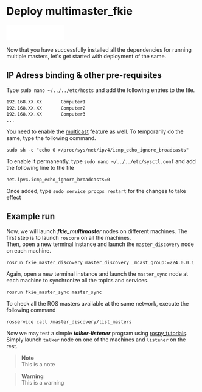 # Deploy multimaster_fkie
<img src="../assets/img/ROS_logo.png" alt="drawing" height="40"/>

Now that you have successfully installed all the dependencies for running multiple masters, let's get started with deployment of the same.
## IP Adress binding & other pre-requisites
Type `sudo nano ~/../../etc/hosts` and add the following entries to the file.
```
192.168.XX.XX       Computer1
192.168.XX.XX       Computer2
192.168.XX.XX       Computer3
... 
```
You need to enable the [multicast](https://manpages.ubuntu.com/manpages/jammy/man4/multicast.4freebsd.html#:~:text=Multicast%20routing%20is%20used%20to,of%20the%20same%20data%20packets.) feature as well. To temporarily do the same, type the following command.
```
sudo sh -c "echo 0 >/proc/sys/net/ipv4/icmp_echo_ignore_broadcasts"
```
To enable it permanently, type `sudo nano ~/../../etc/sysctl.conf` and add the following line to the file
```
net.ipv4.icmp_echo_ignore_broadcasts=0
```
Once added, type `sudo service procps restart` for the changes to take effect
## Example run
Now, we will launch ***fkie_multimaster*** nodes on different machines. The first step is to launch `roscore` on all the machines.  
Then, open a new terminal instance and launch the `master_discovery` node on each machine.
```
rosrun fkie_master_discovery master_discovery _mcast_group:=224.0.0.1
```
Again, open a new terminal instance and launch the `master_sync` node at each machine to synchronize all the topics and services.
```
rosrun fkie_master_sync master_sync
```
To check all the ROS masters available at the same network, execute the following command
```
rosservice call /master_discovery/list_masters
```
Now we may test a simple ***talker-listener*** program using [rospy_tutorials](http://wiki.ros.org/rospy_tutorials). Simply launch `talker` node on one of the machines and `listener` on the rest.

> **Note**  
> This is a note

> **Warning**  
> This is a warning